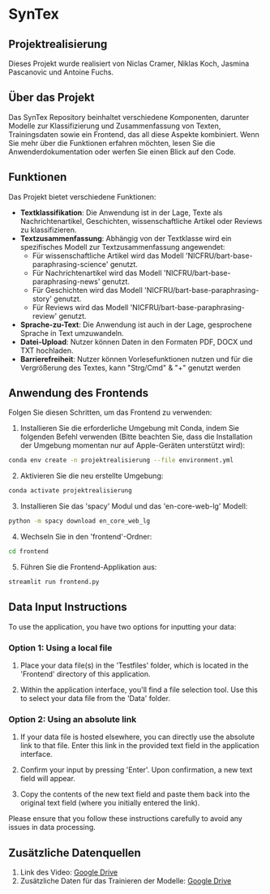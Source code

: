 # SynTex

## Projektrealisierung
Dieses Projekt wurde realisiert von Niclas Cramer, Niklas Koch, Jasmina Pascanovic und Antoine Fuchs.

## Über das Projekt
Das SynTex Repository beinhaltet verschiedene Komponenten, darunter Modelle zur Klassifizierung und Zusammenfassung von Texten, Trainingsdaten sowie ein Frontend, das all diese Aspekte kombiniert. Wenn Sie mehr über die Funktionen erfahren möchten, lesen Sie die Anwenderdokumentation oder werfen Sie einen Blick auf den Code.

## Funktionen
Das Projekt bietet verschiedene Funktionen:
- **Textklassifikation**: Die Anwendung ist in der Lage, Texte als Nachrichtenartikel, Geschichten, wissenschaftliche Artikel oder Reviews zu klassifizieren.
- **Textzusammenfassung**: Abhängig von der Textklasse wird ein spezifisches Modell zur Textzusammenfassung angewendet:
   - Für wissenschaftliche Artikel wird das Modell 'NICFRU/bart-base-paraphrasing-science' genutzt.
   - Für Nachrichtenartikel wird das Modell 'NICFRU/bart-base-paraphrasing-news' genutzt.
   - Für Geschichten wird das Modell 'NICFRU/bart-base-paraphrasing-story' genutzt.
   - Für Reviews wird das Modell 'NICFRU/bart-base-paraphrasing-review' genutzt.
- **Sprache-zu-Text**: Die Anwendung ist auch in der Lage, gesprochene Sprache in Text umzuwandeln.
- **Datei-Upload**: Nutzer können Daten in den Formaten PDF, DOCX und TXT hochladen.
- **Barrierefreiheit**: Nutzer können Vorlesefunktionen nutzen und für die Vergrößerung des Textes, kann "Strg/Cmd" & "+" genutzt werden

## Anwendung des Frontends
Folgen Sie diesen Schritten, um das Frontend zu verwenden: 

1. Installieren Sie die erforderliche Umgebung mit Conda, indem Sie folgenden Befehl verwenden (Bitte beachten Sie, dass die Installation der Umgebung momentan nur auf Apple-Geräten unterstützt wird):
```bash
conda env create -n projektrealisierung --file environment.yml
```
2. Aktivieren Sie die neu erstellte Umgebung:
```bash
conda activate projektrealisierung
```
3. Installieren Sie das 'spacy' Modul und das 'en-core-web-lg' Modell:
```bash
python -m spacy download en_core_web_lg
```
4. Wechseln Sie in den 'frontend'-Ordner:
```bash
cd frontend
```
5. Führen Sie die Frontend-Applikation aus:
```bash
streamlit run frontend.py
```
## Data Input Instructions

To use the application, you have two options for inputting your data:

### Option 1: Using a local file

1. Place your data file(s) in the 'Testfiles' folder, which is located in the 'Frontend' directory of this application.

2. Within the application interface, you'll find a file selection tool. Use this to select your data file from the 'Data' folder.

### Option 2: Using an absolute link

1. If your data file is hosted elsewhere, you can directly use the absolute link to that file. Enter this link in the provided text field in the application interface.

2. Confirm your input by pressing 'Enter'. Upon confirmation, a new text field will appear.

3. Copy the contents of the new text field and paste them back into the original text field (where you initially entered the link).

Please ensure that you follow these instructions carefully to avoid any issues in data processing. 

## Zusätzliche Datenquellen
1. Link des Video: [Google Drive]([https://drive.google.com/drive/folders/1U2q4z6XP3N9xWHxIQZvQXp1SV8ZtrY0u?usp=drive_link)
2. Zusätzliche Daten für das Trainieren der Modelle: [Google Drive]([https://drive.google.com/drive/folders/1CZcYKUTOFnr5zN2p7uIocDPDbHviwu7R?usp=drive_link)

